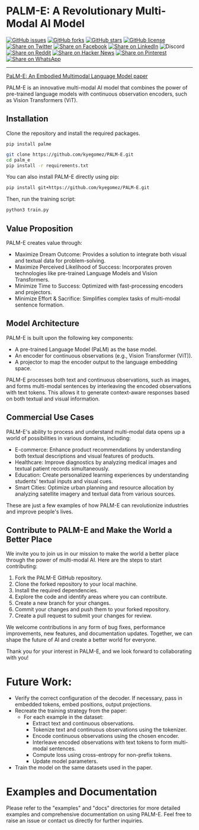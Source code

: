 
# PALM-E: A Revolutionary Multi-Modal AI Model


[![GitHub issues](https://img.shields.io/github/issues/kyegomez/PALM-E)](https://github.com/kyegomez/PALM-E/issues) 
[![GitHub forks](https://img.shields.io/github/forks/kyegomez/PALM-E)](https://github.com/kyegomez/PALM-E/network) 
[![GitHub stars](https://img.shields.io/github/stars/kyegomez/PALM-E)](https://github.com/kyegomez/PALM-E/stargazers) [![GitHub license](https://img.shields.io/github/license/kyegomez/PALM-E)](https://github.com/kyegomez/PALM-E/blob/master/LICENSE)
[![Share on Twitter](https://img.shields.io/twitter/url/https/twitter.com/cloudposse.svg?style=social&label=Share%20%40kyegomez/PALM-E)](https://twitter.com/intent/tweet?text=Excited%20to%20introduce%20PALM-E,%20the%20all-new%20robotics%20model%20with%20the%20potential%20to%20revolutionize%20automation.%20Join%20us%20on%20this%20journey%20towards%20a%20smarter%20future.%20%23RT1%20%23Robotics&url=https%3A%2F%2Fgithub.com%2Fkyegomez%2FPALM-E)
[![Share on Facebook](https://img.shields.io/badge/Share-%20facebook-blue)](https://www.facebook.com/sharer/sharer.php?u=https%3A%2F%2Fgithub.com%2Fkyegomez%2FPALM-E)
[![Share on LinkedIn](https://img.shields.io/badge/Share-%20linkedin-blue)](https://www.linkedin.com/shareArticle?mini=true&url=https%3A%2F%2Fgithub.com%2Fkyegomez%2FPALM-E&title=Introducing%20PALM-E%2C%20the%20All-New%20Robotics%20Model&summary=PALM-E%20is%20the%20next-generation%20robotics%20model%20that%20promises%20to%20transform%20industries%20with%20its%20intelligence%20and%20efficiency.%20Join%20us%20to%20be%20a%20part%20of%20this%20revolutionary%20journey%20%23RT1%20%23Robotics&source=)
![Discord](https://img.shields.io/discord/999382051935506503)
[![Share on Reddit](https://img.shields.io/badge/-Share%20on%20Reddit-orange)](https://www.reddit.com/submit?url=https%3A%2F%2Fgithub.com%2Fkyegomez%2FPALM-E&title=Exciting%20Times%20Ahead%20with%20PALM-E%2C%20the%20All-New%20Robotics%20Model%20%23RT1%20%23Robotics) [![Share on Hacker News](https://img.shields.io/badge/-Share%20on%20Hacker%20News-orange)](https://news.ycombinator.com/submitlink?u=https%3A%2F%2Fgithub.com%2Fkyegomez%2FPALM-E&t=Exciting%20Times%20Ahead%20with%20PALM-E%2C%20the%20All-New%20Robotics%20Model%20%23RT1%20%23Robotics)
[![Share on Pinterest](https://img.shields.io/badge/-Share%20on%20Pinterest-red)](https://pinterest.com/pin/create/button/?url=https%3A%2F%2Fgithub.com%2Fkyegomez%2FPALM-E&media=https%3A%2F%2Fexample.com%2Fimage.jpg&description=PALM-E%2C%20the%20Revolutionary%20Robotics%20Model%20that%20will%20Change%20the%20Way%20We%20Work%20%23RT1%20%23Robotics)
[![Share on WhatsApp](https://img.shields.io/badge/-Share%20on%20WhatsApp-green)](https://api.whatsapp.com/send?text=I%20just%20discovered%20PALM-E,%20the%20all-new%20robotics%20model%20that%20promises%20to%20revolutionize%20automation.%20Join%20me%20on%20this%20exciting%20journey%20towards%20a%20smarter%20future.%20%23RT1%20%23Robotics%0A%0Ahttps%3A%2F%2Fgithub.com%2Fkyegomez%2FPALM-E)



---

[PaLM-E: An Embodied Multimodal Language Model paper](https://arxiv.org/pdf/2303.03378v1.pdf)

PALM-E is an innovative multi-modal AI model that combines the power of pre-trained language models with continuous observation encoders, such as Vision Transformers (ViT). 



## Installation

Clone the repository and install the required packages.

```
pip install palme
```

```sh
git clone https://github.com/kyegomez/PALM-E.git
cd palm_e
pip install -r requirements.txt
```

You can also install PALM-E directly using pip:

```sh
pip install git+https://github.com/kyegomez/PALM-E.git
```

Then, run the training script:

```sh
python3 train.py
```

## Value Proposition

PALM-E creates value through:

- Maximize Dream Outcome: Provides a solution to integrate both visual and textual data for problem-solving.
- Maximize Perceived Likelihood of Success: Incorporates proven technologies like pre-trained Language Models and Vision Transformers.
- Minimize Time to Success: Optimized with fast-processing encoders and projectors.
- Minimize Effort & Sacrifice: Simplifies complex tasks of multi-modal sentence formation.

## Model Architecture

PALM-E is built upon the following key components:

- A pre-trained Language Model (PaLM) as the base model.
- An encoder for continuous observations (e.g., Vision Transformer (ViT)).
- A projector to map the encoder output to the language embedding space.

PALM-E processes both text and continuous observations, such as images, and forms multi-modal sentences by interleaving the encoded observations with text tokens. This allows it to generate context-aware responses based on both textual and visual information.



## Commercial Use Cases

PALM-E's ability to process and understand multi-modal data opens up a world of possibilities in various domains, including:

- E-commerce: Enhance product recommendations by understanding both textual descriptions and visual features of products.
- Healthcare: Improve diagnostics by analyzing medical images and textual patient records simultaneously.
- Education: Create personalized learning experiences by understanding students' textual inputs and visual cues.
- Smart Cities: Optimize urban planning and resource allocation by analyzing satellite imagery and textual data from various sources.

These are just a few examples of how PALM-E can revolutionize industries and improve people's lives.

## Contribute to PALM-E and Make the World a Better Place

We invite you to join us in our mission to make the world a better place through the power of multi-modal AI. Here are the steps to start contributing:

1. Fork the PALM-E GitHub repository.
2. Clone the forked repository to your local machine.
3. Install the required dependencies.
4. Explore the code and identify areas where you can contribute.
5. Create a new branch for your changes.
6. Commit your changes and push them to your forked repository.
7. Create a pull request to submit your changes for review.

We welcome contributions in any form of bug fixes, performance improvements, new features, and documentation updates. Together, we can shape the future of AI and create a better world for everyone.

Thank you for your interest in PALM-E, and we look forward to collaborating with you!

# Future Work:

* Verify the correct configuration of the decoder. If necessary, pass in embedded tokens, embed positions, output projections.
* Recreate the training strategy from the paper:
    - For each example in the dataset:
        - Extract text and continuous observations.
        - Tokenize text and continuous observations using the tokenizer.
        - Encode continuous observations using the chosen encoder.
        - Interleave encoded observations with text tokens to form multi-modal sentences.
        - Compute loss using cross-entropy for non-prefix tokens.
        - Update model parameters.
* Train the model on the same datasets used in the paper.

# Examples and Documentation

Please refer to the "examples" and "docs" directories for more detailed examples and comprehensive documentation on using PALM-E. Feel free to raise an issue or contact us directly for further inquiries.